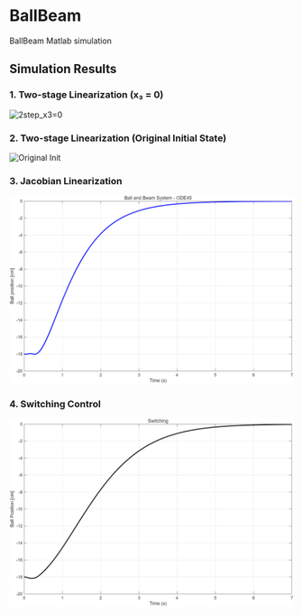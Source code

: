 # BallBeam

BallBeam Matlab simulation

## Simulation Results

### 1. Two-stage Linearization (x₃ = 0)
![2step_x3=0](BallBeam_2step_x3.png)

### 2. Two-stage Linearization (Original Initial State)
![Original Init](BallBeam_2step_initial.png)

### 3. Jacobian Linearization
![Jacobian](BallBeam_Jacobians.png)

### 4. Switching Control
![Switching](BallBeam_switching_Control.png)

